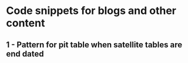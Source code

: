 # Code snippets for blogs and other content

## 1 - Pattern for pit table when satellite tables are end dated

